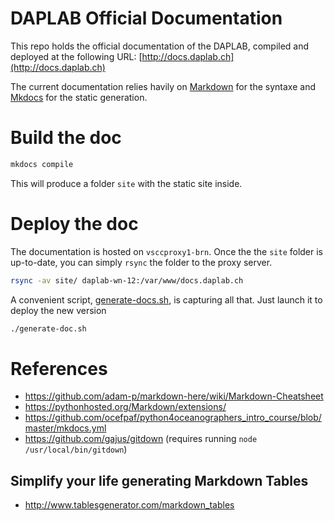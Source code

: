 DAPLAB Official Documentation
=============

This repo holds the official documentation of the DAPLAB, compiled and deployed at the following 
URL: [http://docs.daplab.ch](http://docs.daplab.ch)

The current documentation relies havily on [Markdown](https://daringfireball.net/projects/markdown/)
for the syntaxe and [Mkdocs](http://www.mkdocs.org/) for the static generation.

# Build the doc

```bash
mkdocs compile
```

This will produce a folder `site` with the static site inside.

# Deploy the doc

The documentation is hosted on `vsccproxy1-brn`. Once the the `site` folder is up-to-date, 
you can simply `rsync` the folder to the proxy server.

```bash
rsync -av site/ daplab-wn-12:/var/www/docs.daplab.ch
```

A convenient script, [generate-docs.sh](generate-doc.sh), is capturing all that. Just launch
it to deploy the new version

```bash
./generate-doc.sh
```

# References

* https://github.com/adam-p/markdown-here/wiki/Markdown-Cheatsheet
* https://pythonhosted.org/Markdown/extensions/
* https://github.com/ocefpaf/python4oceanographers_intro_course/blob/master/mkdocs.yml
* https://github.com/gajus/gitdown (requires running `node /usr/local/bin/gitdown`)

## Simplify your life generating Markdown Tables

* http://www.tablesgenerator.com/markdown_tables

